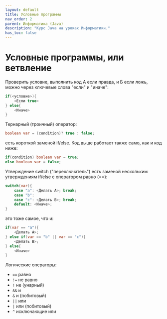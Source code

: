 ```yaml
---
layout: default
title: Условные программы
nav_order: 2
parent: Информатика (Java)
description: "Курс Java на уроках Информатики."
has_toc: false
---
```


# Условные программы, или ветвление

Проверить условие, выполнить код А если правда, и Б если ложь, можно через ключевые слова "если" и "иначе":

```java
if(<условие>){
    <Если true>
} else{
    <Иначе>
}
```

Тернарный (троичный) оператор:

```java
boolean var = (condition)? true : false;
```
есть короткой заменой if/else. Код выше работает также само, как и код ниже:

```java
if(condition) boolean var = true;
else boolean var = false;
```

Утверждение switch ("переключатель") есть заменой нескольким утверждениям if/else с оператором равно (==):

```java
switch(var){
    case "a": <Делать А>; break;
    case "b":
    case "c": <Делать B>; break;
    default: <Иначе>;
}
```
это тоже самое, что и:

```java
if(var == "a"){
    <Делать А>;
} else if(var == "b" || var == "c"){
    <Делать B>;
} else{
    <Иначе>
}
```

Логические операторы:

- `==` равно
- `!=` не равно
- `!` не (унарный)
- `&&` и
- `&` и (побитовый)
- `||` или
- `|` или (побитовый)
- `^` исключающие или
